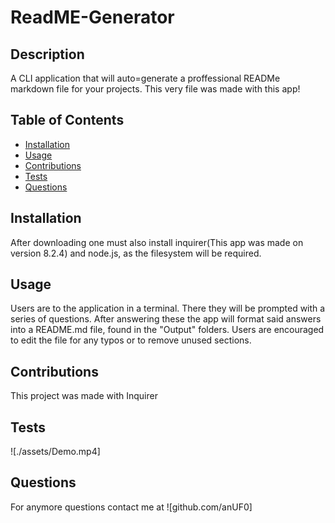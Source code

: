 # ReadME-Generator
## Description
A CLI application that will auto=generate a proffessional READMe markdown file for your projects. This very file was made with this app!

## Table of Contents 
- [Installation](#installation)
- [Usage](#usage)
- [Contributions](#contribution)
- [Tests](#tests)
- [Questions](#questions)

## Installation
After downloading one must also install inquirer(This app was made on version 8.2.4) and node.js, as the filesystem will be required.

## Usage
Users are to the application in a terminal. There they will be prompted with a series of questions. After answering these the app will format said answers into a README.md file, found in the "Output" folders. Users are encouraged to edit the file for any typos or to remove unused sections.

## Contributions
This project was made with Inquirer

## Tests
![./assets/Demo.mp4]


## Questions
For anymore questions contact me at ![github.com/anUF0]
